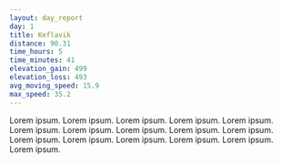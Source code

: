 ```yaml
---
layout: day_report
day: 1
title: Keflavik
distance: 90.31
time_hours: 5
time_minutes: 41
elevation_gain: 499
elevation_loss: 493
avg_moving_speed: 15.9
max_speed: 35.2
---
```


Lorem ipsum. Lorem ipsum. Lorem ipsum. Lorem ipsum. Lorem ipsum. Lorem ipsum. Lorem ipsum. Lorem ipsum.
Lorem ipsum. Lorem ipsum. Lorem ipsum. Lorem ipsum. Lorem ipsum. Lorem ipsum. Lorem ipsum. Lorem ipsum.
